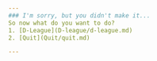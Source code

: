 ```yaml
---
### I'm sorry, but you didn't make it...  
So now what do you want to do?  
1. [D-League](D-league/d-league.md)  
2. [Quit](Quit/quit.md)

---
```

